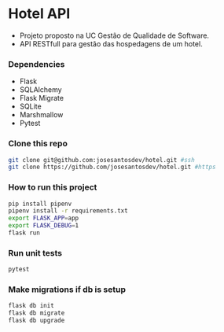 # Hotel API
- Projeto proposto na UC Gestão de Qualidade de Software.
- API RESTfull para gestão das hospedagens de um hotel.

### Dependencies
- Flask
- SQLAlchemy
- Flask Migrate
- SQLite
- Marshmallow
- Pytest

### Clone this repo

```sh
git clone git@github.com:josesantosdev/hotel.git #ssh
git clone https://github.com/josesantosdev/hotel.git #https
```

### How to run this project
```sh
pip install pipenv
pipenv install -r requirements.txt
export FLASK_APP=app
export FLASK_DEBUG=1
flask run
```

### Run unit tests
```sh
pytest
```

### Make migrations if db is setup
```sh
flask db init
flask db migrate
flask db upgrade
```